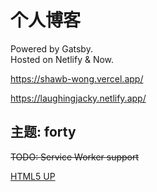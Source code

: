 # 个人博客
Powered by Gatsby.  
Hosted on Netlify & Now.

https://shawb-wong.vercel.app/

https://laughingjacky.netlify.app/

## 主题: forty

~~TODO: Service Worker support~~

[HTML5 UP](https://html5up.net/forty)
